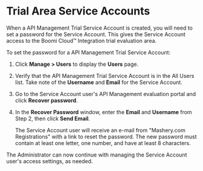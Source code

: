 ﻿---
sidebar_position: 9
---

# Trial Area Service Accounts

<head>
  <meta name="guidename" content="API Management"/>
  <meta name="context" content="GUID-a76fd1cc-8050-4806-ae63-5d63290dc4e4"/>
</head>

When a API Management Trial Service Account is created, you will need to set a password for the Service Account. This gives the Service Account access to the Boomi Cloud™ Integration trial evaluation area. 

To set the password for a API Management Trial Service Account: 

1. Click **Manage > Users** to display the **Users** page. 

2. Verify that the API Management Trial Service Account is in the All Users list. Take note of the **Username** and **Email** for the Service Account.

3. Go to the Service Account user's API Management evaluation portal and click **Recover password**.

4. In the **Recover Password** window, enter the **Email** and **Username** from Step 2, then click **Send Email**.

   The Service Account user will receive an e-mail from "Mashery.com Registrations" with a link to reset the password. The new password must contain at least one letter, one number, and have at least 8 characters. 

The Administrator can now continue with managing the Service Account user's access settings, as needed. 
